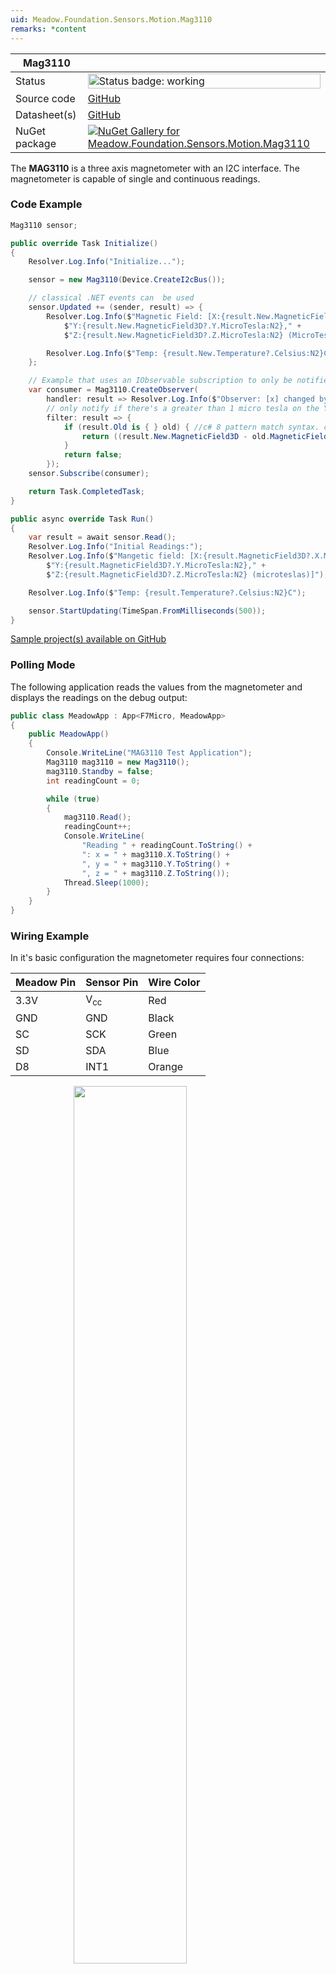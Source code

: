 ```yaml
---
uid: Meadow.Foundation.Sensors.Motion.Mag3110
remarks: *content
---
```


| Mag3110 | |
|--------|--------|
| Status | <img src="https://img.shields.io/badge/Working-brightgreen" style="width: auto; height: -webkit-fill-available;" alt="Status badge: working" /> |
| Source code | [GitHub](https://github.com/WildernessLabs/Meadow.Foundation/tree/main/Source/Meadow.Foundation.Peripherals/Sensors.Motion.Mag3110) |
| Datasheet(s) | [GitHub](https://github.com/WildernessLabs/Meadow.Foundation/tree/main/Source/Meadow.Foundation.Peripherals/Sensors.Motion.Mag3110/Datasheet) |
| NuGet package | <a href="https://www.nuget.org/packages/Meadow.Foundation.Sensors.Motion.Mag3110/" target="_blank"><img src="https://img.shields.io/nuget/v/Meadow.Foundation.Sensors.Motion.Mag3110.svg?label=Meadow.Foundation.Sensors.Motion.Mag3110" alt="NuGet Gallery for Meadow.Foundation.Sensors.Motion.Mag3110" /></a> |

The **MAG3110** is a three axis magnetometer with an I2C interface. The magnetometer is capable of single and continuous readings.

### Code Example

```csharp
Mag3110 sensor;

public override Task Initialize()
{
    Resolver.Log.Info("Initialize...");

    sensor = new Mag3110(Device.CreateI2cBus());

    // classical .NET events can  be used
    sensor.Updated += (sender, result) => {
        Resolver.Log.Info($"Magnetic Field: [X:{result.New.MagneticField3D?.X.MicroTesla:N2}," +
            $"Y:{result.New.MagneticField3D?.Y.MicroTesla:N2}," +
            $"Z:{result.New.MagneticField3D?.Z.MicroTesla:N2} (MicroTeslas)]");

        Resolver.Log.Info($"Temp: {result.New.Temperature?.Celsius:N2}C");
    };

    // Example that uses an IObservable subscription to only be notified when the filter is satisfied
    var consumer = Mag3110.CreateObserver(
        handler: result => Resolver.Log.Info($"Observer: [x] changed by threshold; new [x]: X:{result.New.MagneticField3D?.X.MicroTesla:N2}, old: X:{result.Old?.MagneticField3D?.X.MicroTesla:N2}"),
        // only notify if there's a greater than 1 micro tesla on the Y axis
        filter: result => {
            if (result.Old is { } old) { //c# 8 pattern match syntax. checks for !null and assigns var.
                return ((result.New.MagneticField3D - old.MagneticField3D)?.Y > new MagneticField(1, MU.MicroTesla));
            }
            return false;
        });
    sensor.Subscribe(consumer);

    return Task.CompletedTask;
}

public async override Task Run()
{
    var result = await sensor.Read();
    Resolver.Log.Info("Initial Readings:");
    Resolver.Log.Info($"Mangetic field: [X:{result.MagneticField3D?.X.MicroTesla:N2}," +
        $"Y:{result.MagneticField3D?.Y.MicroTesla:N2}," +
        $"Z:{result.MagneticField3D?.Z.MicroTesla:N2} (microteslas)]");

    Resolver.Log.Info($"Temp: {result.Temperature?.Celsius:N2}C");

    sensor.StartUpdating(TimeSpan.FromMilliseconds(500));
}

```

[Sample project(s) available on GitHub](https://github.com/WildernessLabs/Meadow.Foundation/tree/main/Source/Meadow.Foundation.Peripherals/Sensors.Motion.Mag3110/Samples/Mag3110_Sample)

### Polling Mode

The following application reads the values from the magnetometer and displays the readings on the debug output:

```csharp
public class MeadowApp : App<F7Micro, MeadowApp>
{
    public MeadowApp()
    {
        Console.WriteLine("MAG3110 Test Application");
        Mag3110 mag3110 = new Mag3110();
        mag3110.Standby = false;
        int readingCount = 0;

        while (true)
        {
            mag3110.Read();
            readingCount++;
            Console.WriteLine(
                "Reading " + readingCount.ToString() + 
                ": x = " + mag3110.X.ToString() + 
                ", y = " + mag3110.Y.ToString() + 
                ", z = " + mag3110.Z.ToString());
            Thread.Sleep(1000);
        }
    }
}
```

### Wiring Example

In it's basic configuration the magnetometer requires four connections:

| Meadow Pin   | Sensor Pin     | Wire Color |
|--------------|----------------|------------|
| 3.3V         | V<sub>cc</sub> | Red        |
| GND          | GND            | Black      |
| SC           | SCK            | Green      |
| SD           | SDA            | Blue       |
| D8           | INT1           | Orange     |

<img src="../../API_Assets/Meadow.Foundation.Sensors.Motion.MAG3110/MAG3110_Fritzing.svg" 
    style="width: 60%; display: block; margin-left: auto; margin-right: auto;" />




